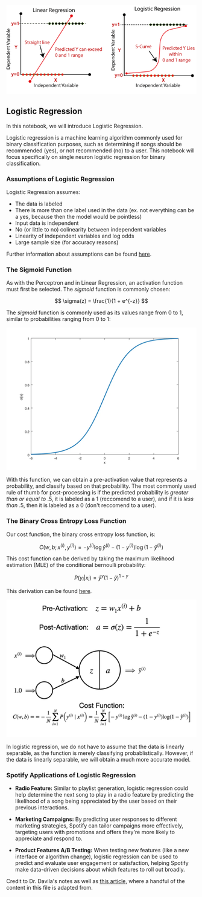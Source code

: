 ![alt text](linear-regression-vs-logistic-regression.png)

## Logistic Regression

In this notebook, we will introduce Logistic Regression.

Logistic regression is a machine learning algorithm commonly used for binary classification purposes, such as determining if songs should be recommended (yes), or not recommended (no) to a user. This notebook will focus specifically on single neuron logistic regression for binary classification.

### Assumptions of Logistic Regression

Logistic Regression assumes:
- The data is labeled
- There is more than one label used in the data (ex. not everything can be a yes, because then the model would be pointless)
- Input data is independent
- No (or little to no) colinearity between independent variables
- Linearity of independent variables and log odds
- Large sample size (for accuracy reasons)

Further information about assumptions can be found [here](https://www.statisticssolutions.com/free-resources/directory-of-statistical-analyses/assumptions-of-logistic-regression/).

### The Sigmoid Function

As with the Perceptron and in Linear Regression, an activation function must first be selected. The *sigmoid* function is commonly chosen:

$$
\sigma(z) = \frac{1}{1 + e^{-z}}
$$

The *sigmoid* function is commonly used as its values range from 0 to 1, similar to probabilities ranging from 0 to 1:

![alt text](sigmoid.png)

With this function, we can obtain a pre-activation value that represents a probability, and classify based on that probability. The most commonly used rule of thumb for post-processing is if the predicted probability is *greater than or equal to* .5, it is labeled as a 1 (reccomend to a user), and if it is *less than* .5, then it is labeled as a 0 (don't reccomend to a user).

### The Binary Cross Entropy Loss Function

Our cost function, the binary cross entropy loss function, is: 

$$
C(w, b; x^{(i)},y^{(i)}) = -y^{(i)}\log \hat{y}^{(i)} - (1-y^{(i)}) \log (1 - \hat{y}^{(i)})
$$

This cost function can be derived by taking the maximum likelihood estimation (MLE) of the conditional bernoulli probability:

$$P(y_i|x_i)=\hat{y}^{y}(1-\hat{y})^{1-y}$$

This derivation can be found [here](https://towardsdatascience.com/an-introduction-to-logistic-regression-8136ad65da2e).

![alt text](logistic_neuron.png)

In logistic regression, we do not have to assume that the data is linearly separable, as the function is merely classifying probablistically. However, if the data is linearly separable, we will obtain a much more accurate model.

### Spotify Applications of Logistic Regression

- **Radio Feature:** Similar to playlist generation, logistic regression could help determine the next song to play in a radio feature by predicting the likelihood of a song being appreciated by the user based on their previous interactions.

- **Marketing Campaigns:** By predicting user responses to different marketing strategies, Spotify can tailor campaigns more effectively, targeting users with promotions and offers they're more likely to appreciate and respond to.

- **Product Features A/B Testing:** When testing new features (like a new interface or algorithm change), logistic regression can be used to predict and evaluate user engagement or satisfaction, helping Spotify make data-driven decisions about which features to roll out broadly.


Credit to Dr. Davila's notes as well as [this article](https://towardsdatascience.com/an-introduction-to-logistic-regression-8136ad65da2e), where a handful of the content in this file is adapted from.